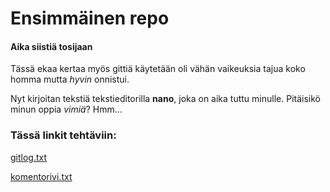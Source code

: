 # Ensimmäinen repo
#### Aika siistiä tosijaan

Tässä ekaa kertaa myös gittiä käytetään oli vähän vaikeuksia tajua koko homma mutta *hyvin* onnistui.

Nyt kirjoitan tekstiä tekstieditorilla __nano__, joka on aika tuttu minulle. Pitäisikö minun oppia _vimiä_? Hmm...

### Tässä linkit tehtäviin:

[gitlog.txt](https://github.com/CrackPapaXtreme/ot-harjoitustyo/blob/master/laskarit/viikko1/gitlog.txt)

[komentorivi.txt](https://github.com/CrackPapaXtreme/ot-harjoitustyo/blob/master/laskarit/viikko1/komentorivi.txt)
